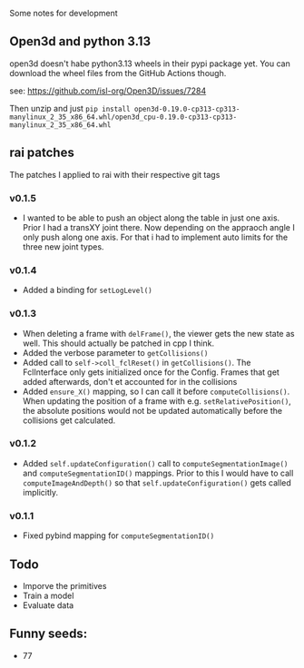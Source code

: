 Some notes for development

## Open3d and python 3.13

open3d doesn't habe python3.13 wheels in their pypi package yet. You can download the wheel files from the GitHub Actions though.

see: https://github.com/isl-org/Open3D/issues/7284

Then unzip and just `pip install open3d-0.19.0-cp313-cp313-manylinux_2_35_x86_64.whl/open3d_cpu-0.19.0-cp313-cp313-manylinux_2_35_x86_64.whl`

## rai patches

The patches I applied to rai with their respective git tags

### v0.1.5

- I wanted to be able to push an object along the table in just one axis. Prior I had a transXY joint there. Now depending on the appraoch angle I only push along one axis. For that i had to implement auto limits for the three new joint types.

### v0.1.4

- Added a binding for `setLogLevel()`

### v0.1.3

- When deleting a frame with `delFrame()`, the viewer gets the new state as well. This should actually be patched in cpp I think.
- Added the verbose parameter to `getCollisions()`
- Added call to `self->coll_fclReset()` in `getCollisions()`. The FclInterface only gets initialized once for the Config. Frames that get added afterwards, don't et accounted for in the collisions
- Added `ensure_X()` mapping, so I can call it before `computeCollisions()`. When updating the position of a frame with e.g. `setRelativePosition()`, the absolute positions would not be updated automatically before the collisions get calculated.

### v0.1.2

- Added `self.updateConfiguration()` call to `computeSegmentationImage()` and `computeSegmentationID()` mappings. Prior to this I would have to call `computeImageAndDepth()` so that `self.updateConfiguration()` gets called implicitly.

### v0.1.1

- Fixed pybind mapping for `computeSegmentationID()`

## Todo

- Imporve the primitives
- Train a model
- Evaluate data

## Funny seeds:

- 77